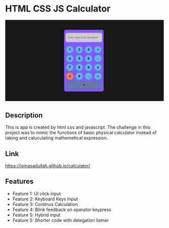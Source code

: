 # HTML CSS JS Calculator
![Preview](Screenshot.png)
## Description
This is app is created by html css and javascript. The challenge in this project was to mimic the functions of basic physical calculator instead of taking and caluculating mathemetical expression.
## Link
https://joinasadullah.github.io/calculator/
## Features
- Feature 1: UI click input
- Feature 2: Keyboard Keys Input
- Feature 3: Continus Calculation
- Feature 4: Blink feedback on operator keypress
- Feature 5: Hybrid input
- Feature 5: Shorter code with delegation listner
